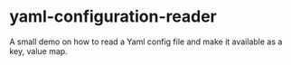 # yaml-configuration-reader
A small demo on how to read a Yaml config file and make it available as a key, value map.
